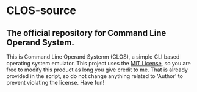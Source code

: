 # CLOS-source
## The official repository for Command Line Operand System.
This is Command Line Operand Systenm (CLOS), a simple CLI based operating system emulator. This project uses the [MIT License](./LICENSE), so you are free to modify this product as long you give credit to me. That is already provided in the script, so do not change anything related to 'Author' to prevent violating the license. Have fun!
